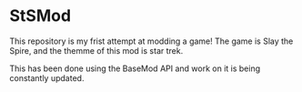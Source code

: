 # StSMod
This repository is my frist attempt at modding a game! The game is Slay the Spire, and the themme of this mod is star trek. 

This has been done using the BaseMod API and work on it is being constantly updated. 
